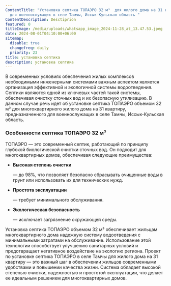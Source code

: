 ```yaml
---
ContentTitle: "Установка септика ТОПАЭРО 32 м³  для жилого дома на 31 квартиру
  для военнослужащих в селе Тамчы, Иссык-Кульская область "
ContentDescription: Desctiprion
featured: 0
titleImage: /media/uploads/whatsapp_image_2024-11-28_at_13.47.53.jpeg
date: 2024-08-01T04:10:00+06:00
sitemap:
  disable: true
  changefreq: daily
  priority: 23
title: установка септика
description: установка септика
---
```




В современных условиях обеспечения жилых комплексов необходимыми инженерными системами важным аспектом является организация эффективной и экологичной системы водоотведения. Септики являются одной из ключевых частей такой системы, обеспечивая очистку сточных вод и их безопасную утилизацию. В данном случае речь идет об установке септика ТОПАЭРО объемом 32 м³ для многоквартирного жилого дома на 31 квартиру, предназначенного для военнослужащих в селе Тамчы, Иссык-Кульская область.

### Особенности септика ТОПАЭРО 32 м³

ТОПАЭРО — это современный септик, работающий по принципу глубокой биологической очистки сточных вод. Он подходит для многоквартирных домов, обеспечивая следующие преимущества:

* **Высокая степень очистки**

   — до 98%, что позволяет безопасно сбрасывать очищенные воды в грунт или использовать их для технических нужд.
* **Простота эксплуатации**

   — требует минимального обслуживания.
* **Экологическая безопасность**

   — исключает загрязнение окружающей среды.



Установка септика ТОПАЭРО объемом 32 м³ обеспечивает жильцам многоквартирного дома надежную систему водоотведения с минимальными затратами на обслуживание. Использование этой технологии способствует улучшению санитарных условий и предотвращает негативное воздействие на экологию региона.
Проект по установке септика ТОПАЭРО в селе Тамчы для жилого дома на 31 квартиру — это важный шаг в обеспечении жильцов современными удобствами и повышении качества жизни. Система обладает высокой степенью очистки, надежностью и простотой эксплуатации, что делает ее идеальным решением для многоквартирных домов.
